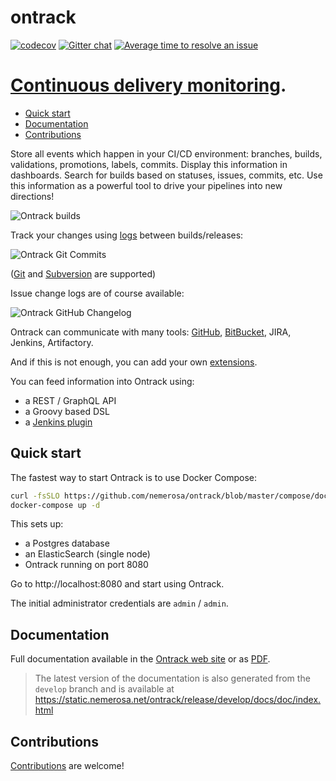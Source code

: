 ontrack
=======

[![codecov](https://codecov.io/gh/nemerosa/ontrack/branch/develop/graph/badge.svg)](https://codecov.io/gh/nemerosa/ontrack)
[![Gitter chat](https://badges.gitter.im/gitterHQ/gitter.png)](https://gitter.im/nemerosa/ontrack)
[![Average time to resolve an issue](http://isitmaintained.com/badge/resolution/nemerosa/ontrack.svg)](http://isitmaintained.com/project/nemerosa/ontrack "Average time to resolve an issue")

# [Continuous delivery monitoring](https://nemerosa.github.io/ontrack).

* [Quick start](#quick-start)
* [Documentation](#documentation)
* [Contributions](#contributions)

Store all events which happen in your CI/CD environment: branches, builds,
validations, promotions, labels, commits. Display this information in
dashboards. Search for builds based on statuses, issues, commits, etc. Use
this information as a powerful tool to drive your pipelines into new
directions!

![Ontrack builds](doc/readme/ontrack-builds.png)

Track your changes using
[logs](https://static.nemerosa.net/ontrack/release/latest/docs/doc/index.html#changelogs)
between builds/releases:

![Ontrack Git Commits](doc/readme/ontrack-git-commits.png)

([Git](https://static.nemerosa.net/ontrack/release/latest/docs/doc/index.html#usage-git)
and
[Subversion](https://static.nemerosa.net/ontrack/release/latest/docs/doc/index.html#usage-subversion)
are supported)

Issue change logs are of course available:

![Ontrack GitHub Changelog](doc/readme/ontrack-github-changelog.png)

Ontrack can communicate with many tools:
[GitHub](https://static.nemerosa.net/ontrack/release/latest/docs/doc/index.html#usage-github),
[BitBucket](https://static.nemerosa.net/ontrack/release/latest/docs/doc/index.html#usage-bitbucket),
JIRA, Jenkins, Artifactory.

And if this is not enough, you can add your own
[extensions](https://static.nemerosa.net/ontrack/release/latest/docs/doc/index.html#extending).

You can feed information into Ontrack using:

* a REST / GraphQL API
* a Groovy based DSL
* a [Jenkins plugin](https://plugins.jenkins.io/ontrack/)

## Quick start

The fastest way to start Ontrack is to use Docker Compose:

```bash
curl -fsSLO https://github.com/nemerosa/ontrack/blob/master/compose/docker-compose.yml
docker-compose up -d
```

This sets up:

* a Postgres database
* an ElasticSearch (single node)
* Ontrack running on port 8080

Go to http://localhost:8080 and start using Ontrack.

The initial administrator credentials are `admin` / `admin`.

## Documentation

Full documentation available in the
[Ontrack web site](https://static.nemerosa.net/ontrack/release/latest/docs/doc/index.html) or as
[PDF](https://static.nemerosa.net/ontrack/release/latest/docs/index.pdf).

> The latest version of the documentation is also generated from the `develop` branch and is available at 
https://static.nemerosa.net/ontrack/release/develop/docs/doc/index.html

## Contributions

[Contributions](https://static.nemerosa.net/ontrack/release/latest/docs/doc/index.html#contributing) are welcome!
